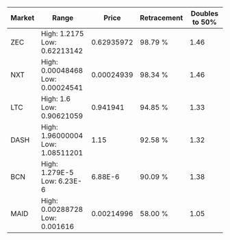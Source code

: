 | Market | Range | Price| Retracement | Doubles to 50% |
| --- | --- | --- | --- | --- |
| ZEC | High: 1.2175<br />Low: 0.62213142 | 0.62935972 | 98.79 % | 1.46 |
| NXT | High: 0.00048468<br />Low: 0.00024541 | 0.00024939 | 98.34 % | 1.46 |
| LTC | High: 1.6<br />Low: 0.90621059 | 0.941941 | 94.85 % | 1.33 |
| DASH | High: 1.96000004<br />Low: 1.08511201 | 1.15 | 92.58 % | 1.32 |
| BCN | High: 1.279E-5<br />Low: 6.23E-6 | 6.88E-6 | 90.09 % | 1.38 |
| MAID | High: 0.00288728<br />Low: 0.001616 | 0.00214996 | 58.00 % | 1.05 |
